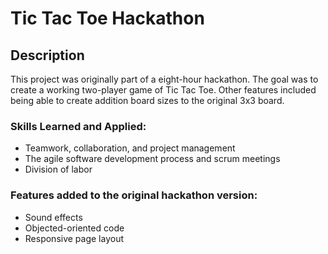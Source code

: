 # Tic Tac Toe Hackathon

## Description
This project was originally part of a eight-hour hackathon.  The goal was to create a working two-player game of Tic Tac Toe.  Other features included being able to create addition board sizes to the original 3x3 board.

### Skills Learned and Applied:
>
- Teamwork, collaboration, and project management
- The agile software development process and scrum meetings
- Division of labor 

### Features added to the original hackathon version:
>
- Sound effects
- Objected-oriented code
- Responsive page layout
